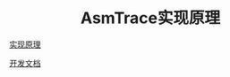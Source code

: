 
#  <center> AsmTrace实现原理




[实现原理](readme%2F%E5%AE%9E%E7%8E%B0%E5%8E%9F%E7%90%86.md) 
 
[开发文档](readme%2F%E5%BC%80%E5%8F%91%E6%96%87%E6%A1%A3.md)  